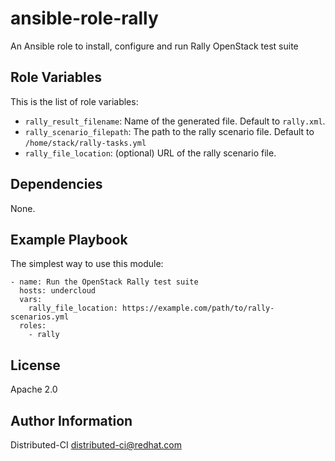 # ansible-role-rally

An Ansible role to install, configure and run Rally OpenStack test suite

## Role Variables

This is the list of role variables:

  * `rally_result_filename`: Name of the generated file. Default to `rally.xml`.
  * `rally_scenario_filepath`: The path to the rally scenario file. Default to `/home/stack/rally-tasks.yml`
  * `rally_file_location`: (optional) URL of the rally scenario file.


## Dependencies

None.


## Example Playbook

The simplest way to use this module:

```
- name: Run the OpenStack Rally test suite
  hosts: undercloud
  vars:
    rally_file_location: https://example.com/path/to/rally-scenarios.yml
  roles:
    - rally
```

## License

Apache 2.0


## Author Information

Distributed-CI  <distributed-ci@redhat.com>
